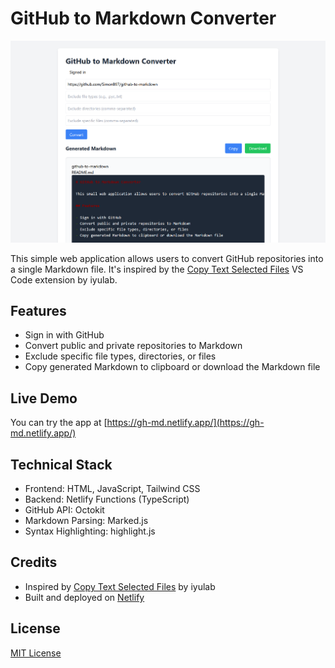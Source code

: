 # GitHub to Markdown Converter

![alt text](image.png)

This simple web application allows users to convert GitHub repositories into a single Markdown file. It's inspired by the [Copy Text Selected Files](https://marketplace.visualstudio.com/items?itemName=iyulab.copy-text-selected-files) VS Code extension by iyulab.

## Features

- Sign in with GitHub
- Convert public and private repositories to Markdown
- Exclude specific file types, directories, or files
- Copy generated Markdown to clipboard or download the Markdown file

## Live Demo

You can try the app at [https://gh-md.netlify.app/](https://gh-md.netlify.app/)

## Technical Stack

- Frontend: HTML, JavaScript, Tailwind CSS
- Backend: Netlify Functions (TypeScript)
- GitHub API: Octokit
- Markdown Parsing: Marked.js
- Syntax Highlighting: highlight.js

## Credits

- Inspired by [Copy Text Selected Files](https://marketplace.visualstudio.com/items?itemName=iyulab.copy-text-selected-files) by iyulab
- Built and deployed on [Netlify](https://www.netlify.com/)

## License

[MIT License](LICENSE)